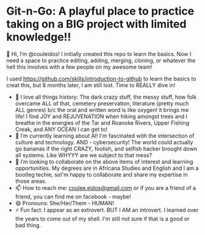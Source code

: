 # Git-n-Go: A playful place to practice taking on a BIG project with limited knowledge!!  

👋 Hi, I’m @couleidos! I initially created this repo to learn the basics. Now I need a space to practice editing, adding, merging, cloning, or whatever the hell this involves with a few people on my awesome team!

I used https://github.com/skills/introduction-to-github to learn the basics to creat this, but 8 months later, I am still lost. Time to REALLY dive in!

- 👀 I love all things history: The dark crazy stuff, the messy stuff, how folk overcame ALL of that, cemetery preservation, literature (pretty much ALL genres) b/c the oral and written word is like oxygen! it brings me life! I find JOY and REJUVENATION when hiking amongst trees and I breathe in the energies of the Tar and Roanoke Rivers, Upper Fishing Creak, and ANY OCEAN I can get to!
- 🌱 I’m currently learning about AI! I'm fascinated with the intersection of culture and technology. AND - cybersecurity! The world could actually go bananas if the right CRAZY, foolish, and selfish hacker brought down all systems. Like WHYYY are we subject to that mess? 
- 💞️ I’m looking to collaborate on the above items of interest and learning opportunities. My degrees are in Africana Studies and English and I am a bootleg techie, soI'm happy to collaborate and share my expertise in those areas.
- 📫 How to reach me: coulee.eidos@gmail.com or if you are a friend of a friend, you can find me on facebook - maybe! 
- 😄 Pronouns: She/Her/Them - HUMAN!
- ⚡ Fun fact: I appear as an extrovert. BUT I AM an introvert. I learned over the years to come out of my shell. I'm still not sure if that is a good or bad thing.
  <!---
couleidos/couleidos is a ✨ special ✨ repository because its `README.md` (this file) appears on your GitHub profile.
You can click the Preview link to take a look at your changes.
--->
